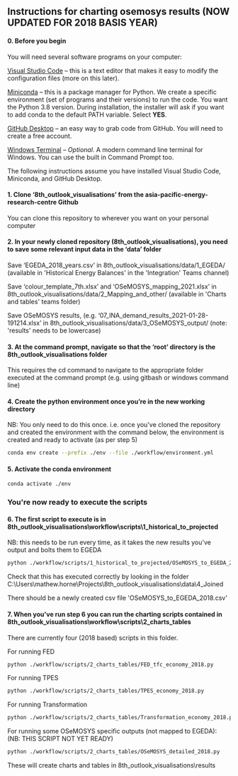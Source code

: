 ## Instructions for charting osemosys results (NOW UPDATED FOR 2018 BASIS YEAR)

#### 0. Before you begin

You will need several software programs on your computer:

[Visual Studio Code](https://code.visualstudio.com/) – this is a text editor that makes it easy to modify the configuration files (more on this later).

[Miniconda](https://docs.conda.io/en/latest/miniconda.html) – this is a package manager for Python. We create a specific environment (set of programs and their versions) to run the code. You want the Python 3.8 version. During installation, the installer will ask if you want to add conda to the default PATH variable. Select **YES**.

[GitHub Desktop](https://desktop.github.com/) – an easy way to grab code from GitHub. You will need to create a free account.

[Windows Terminal](https://www.microsoft.com/en-us/p/windows-terminal/9n0dx20hk701?activetab=pivot:overviewtab) – *Optional*. A modern command line terminal for Windows. You can use the built in Command Prompt too.

The following instructions assume you have installed Visual Studio Code, Miniconda, and GitHub Desktop.

#### 1. Clone ‘8th_outlook_visualisations’ from the asia-pacific-energy-research-centre Github
You can clone this repository to wherever you want on your personal computer

#### 2. In your newly cloned repository (8th_outlook_visualisations), you need to save some relevant input data in the ‘data’ folder

Save ‘EGEDA_2018_years.csv’ in 8th_outlook_visualisations/data/1_EGEDA/ 
  (available in 'Historical Energy Balances' in the 'Integration' Teams channel)

Save ‘colour_template_7th.xlsx’ and ‘OSeMOSYS_mapping_2021.xlsx’ in 8th_outlook_visualisations/data/2_Mapping_and_other/
  (available in 'Charts and tables' teams folder)

Save OSeMOSYS results, (e.g. ‘07_INA_demand_results_2021-01-28-191214.xlsx’ in 8th_outlook_visualisations/data/3_OSeMOSYS_output/
  (note: 'results' needs to be lowercase)

#### 3. At the command prompt, navigate so that the ‘root’ directory is the 8th_outlook_visualisations folder
This requires the cd command to navigate to the appropriate folder executed at the command prompt (e.g. using gitbash or windows command line)

#### 4. Create the python environment once you’re in the new working directory

NB: You only need to do this once. i.e. once you've cloned the repository and created the environment with the command below, the environment is created and ready to activate (as per step 5)
```bash
conda env create --prefix ./env --file ./workflow/environment.yml 
```

#### 5. Activate the conda environment
```bash
conda activate ./env
```

### You're now ready to execute the scripts

#### 6. The first script to execute is in 8th_outlook_visualisations\workflow\scripts\1_historical_to_projected

NB: this needs to be run every time, as it takes the new results you've output and bolts them to EGEDA 

```bash
python ./workflow/scripts/1_historical_to_projected/OSeMOSYS_to_EGEDA_2018.py
```

Check that this has executed correctly by looking in the folder C:\Users\mathew.horne\Projects\8th_outlook_visualisations\data\4_Joined

There should be a newly created csv file 'OSeMOSYS_to_EGEDA_2018.csv'

#### 7. When you've run step 6 you can run the charting scripts contained in 8th_outlook_visualisations\workflow\scripts\2_charts_tables
There are currently four (2018 based) scripts in this folder. 

For running FED
```bash
python ./workflow/scripts/2_charts_tables/FED_tfc_economy_2018.py
```

For running TPES
```bash
python ./workflow/scripts/2_charts_tables/TPES_economy_2018.py
```

For running Transformation
```bash
python ./workflow/scripts/2_charts_tables/Transformation_economy_2018.py
```

For running some OSeMOSYS specific outputs (not mapped to EGEDA):
(NB: THIS SCRIPT NOT YET READY)
```bash
python ./workflow/scripts/2_charts_tables/OSeMOSYS_detailed_2018.py
```


These will create charts and tables in 8th_outlook_visualisations\results


